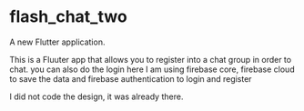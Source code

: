 # flash_chat_two

A new Flutter application.

This is a Fluuter app that allows you to register into a chat group in order to chat. you can also do the login 
here I am using firebase core, firebase cloud to save the data and firebase authentication  to login and register

I did not code the design, it was already there. 


